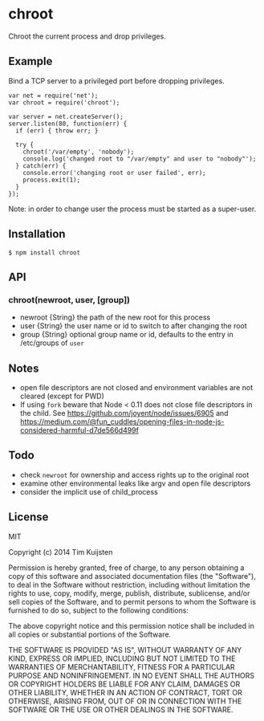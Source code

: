 # chroot

Chroot the current process and drop privileges.

## Example

Bind a TCP server to a privileged port before dropping privileges.

    var net = require('net');
    var chroot = require('chroot');

    var server = net.createServer();
    server.listen(80, function(err) {
      if (err) { throw err; }

      try {
        chroot('/var/empty', 'nobody');
        console.log('changed root to "/var/empty" and user to "nobody"');
      } catch(err) {
        console.error('changing root or user failed', err);
        process.exit(1);
      }
    });

Note: in order to change user the process must be started as a super-user.

## Installation

    $ npm install chroot

## API

### chroot(newroot, user, [group])
* newroot {String}  the path of the new root for this process
* user {String}  the user name or id to switch to after changing the root
* group {String}  optional group name or id, defaults to the entry in /etc/groups of `user`

## Notes
* open file descriptors are not closed and environment variables are not cleared
  (except for PWD)
* If using `fork` beware that Node < 0.11 does not close file descriptors in the
  child. See https://github.com/joyent/node/issues/6905 and
  https://medium.com/@fun_cuddles/opening-files-in-node-js-considered-harmful-d7de566d499f

## Todo
* check `newroot` for ownership and access rights up to the original root
* examine other environmental leaks like argv and open file descriptors
* consider the implicit use of child_process

## License

MIT

Copyright (c) 2014 Tim Kuijsten

Permission is hereby granted, free of charge, to any person obtaining a copy of
this software and associated documentation files (the "Software"), to deal in
the Software without restriction, including without limitation the rights to
use, copy, modify, merge, publish, distribute, sublicense, and/or sell copies of
the Software, and to permit persons to whom the Software is furnished to do so,
subject to the following conditions:

The above copyright notice and this permission notice shall be included in all
copies or substantial portions of the Software.

THE SOFTWARE IS PROVIDED "AS IS", WITHOUT WARRANTY OF ANY KIND, EXPRESS OR
IMPLIED, INCLUDING BUT NOT LIMITED TO THE WARRANTIES OF MERCHANTABILITY, FITNESS
FOR A PARTICULAR PURPOSE AND NONINFRINGEMENT. IN NO EVENT SHALL THE AUTHORS OR
COPYRIGHT HOLDERS BE LIABLE FOR ANY CLAIM, DAMAGES OR OTHER LIABILITY, WHETHER
IN AN ACTION OF CONTRACT, TORT OR OTHERWISE, ARISING FROM, OUT OF OR IN
CONNECTION WITH THE SOFTWARE OR THE USE OR OTHER DEALINGS IN THE SOFTWARE.
